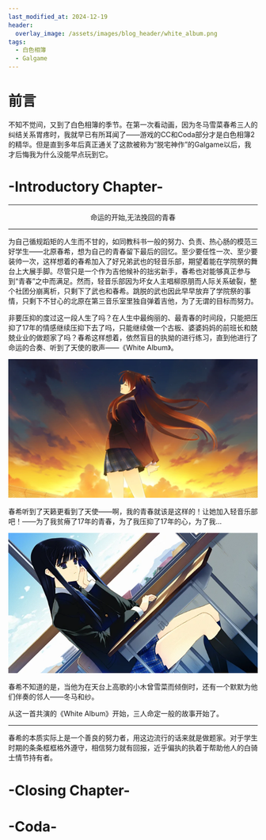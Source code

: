 ```yaml
---
last_modified_at: 2024-12-19
header:
  overlay_image: /assets/images/blog_header/white_album.png
tags:
  - 白色相簿
  - Galgame
---
```

# 前言

不知不觉间，又到了白色相簿的季节。在第一次看动画，因为冬马雪菜春希三人的纠结关系胃疼时，我就早已有所耳闻了——游戏的CC和Coda部分才是白色相簿2的精华。但是直到多年后真正通关了这款被称为“脱宅神作”的Galgame以后，我才后悔我为什么没能早点玩到它。

# -Introductory Chapter- 
*****************
<center>命运的开始,无法挽回的青春</center>

*****************
为自己循规蹈矩的人生而不甘的，如同教科书一般的努力、负责、热心肠的模范三好学生——北原春希，想为自己的青春留下最后的回忆。至少要任性一次、至少要装帅一次，这样想着的春希加入了好兄弟武也的轻音乐部，期望着能在学院祭的舞台上大展手脚。尽管只是一个作为吉他候补的拙劣新手，春希也对能够真正参与到“青春”之中而满足。然而，轻音乐部因为坏女人主唱柳原朋而人际关系破裂，整个社团分崩离析，只剩下了武也和春希。跳脱的武也因此早早放弃了学院祭的事情，只剩下不甘心的北原在第三音乐室里独自弹着吉他，为了无谓的目标而努力。

非要压抑的度过这一段人生了吗？在人生中最绚丽的、最青春的时间段，只能把压抑了17年的情感继续压抑下去了吗，只能继续做一个古板、婆婆妈妈的前班长和兢兢业业的做题家了吗？春希这样想着，依然盲目的执拗的进行练习，直到他进行了命运的合奏、听到了天使的歌声——《White Album》。

![](/assets/images/blog/white_album1.png)

春希听到了天籁更看到了天使——啊，我的青春就该是这样的！让她加入轻音乐部吧！——为了我贫瘠了17年的青春，为了我压抑了17年的心，为了我...

![](/assets/images/blog/white_album2.png)

春希不知道的是，当他为在天台上高歌的小木曾雪菜而倾倒时，还有一个默默为他们伴奏的邻人——冬马和纱。

从这一首共演的《White Album》开始，三人命定一般的故事开始了。
*****************
春希的本质实际上是一个善良的努力者，用这边流行的话来就是做题家。对于学生时期的条条框框格外遵守，相信努力就有回报，近乎偏执的执着于帮助他人的白骑士情节持有者。

# -Closing Chapter-

# -Coda-